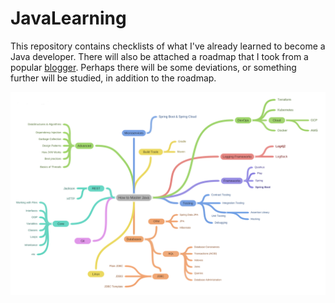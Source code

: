 # JavaLearning
This repository contains checklists of what I've already learned to become a Java developer. There will also be attached a roadmap that I took from a popular [blogger](https://www.youtube.com/watch?v=TE3LyYW-AHQ). Perhaps there will be some deviations, or something further will be studied, in addition to the roadmap.

![Java RoadMap](Java_RoadMap.png)